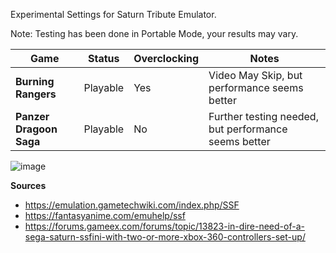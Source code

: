 Experimental Settings for Saturn Tribute Emulator.

Note: Testing has been done in Portable Mode, your results may vary.

| Game | Status | Overclocking | Notes |
| --- | --- | --- | --- |
| **Burning Rangers** | Playable | Yes | Video May Skip, but performance seems better |
| **Panzer Dragoon Saga** | Playable | No | Further testing needed, but performance seems better |

![image](https://user-images.githubusercontent.com/2754819/137221201-849009fc-6fdf-479d-89fc-45dd62dc272f.png)


**Sources**
* https://emulation.gametechwiki.com/index.php/SSF
* https://fantasyanime.com/emuhelp/ssf
* https://forums.gameex.com/forums/topic/13823-in-dire-need-of-a-sega-saturn-ssfini-with-two-or-more-xbox-360-controllers-set-up/
